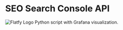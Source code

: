 # SEO Search Console API
![Flatfy Logo](https://github.com/m0r9un/seo-search-console-api/blob/master/logo@2x.png)
Python script with Grafana visualization.

